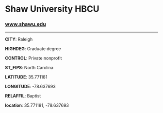 # Shaw University HBCU
### www.shawu.edu
---
**CITY**: Raleigh

**HIGHDEG**: Graduate degree

**CONTROL**: Private nonprofit

**ST_FIPS**: North Carolina

**LATITUDE**: 35.771181

**LONGITUDE**: -78.637693

**RELAFFIL**: Baptist

**location**: 35.771181, -78.637693
